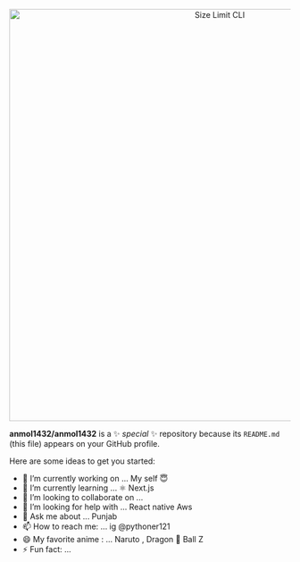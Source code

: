 <p align="center">
  <img src="https://media4.giphy.com/media/LHZyixOnHwDDy/giphy.gif?cid=ecf05e47p1v853bomycn0t8jaw8hfok0z52wmp32lse0tkg9&rid=giphy.gif&ct=g" alt="Size Limit CLI" width="738">
</p>


**anmol1432/anmol1432** is a ✨ _special_ ✨ repository because its `README.md` (this file) appears on your GitHub profile.

Here are some ideas to get you started:

- 🔭 I’m currently working on ... My self 😇
- 🌱 I’m currently learning ... ⚛️ Next.js
- 👯 I’m looking to collaborate on ...
- 🤔 I’m looking for help with ... React native Aws 
- 💬 Ask me about ... Punjab
- 📫 How to reach me: ... ig @pythoner121
- 😄 My favorite anime : ... Naruto , Dragon 🐲 Ball Z
- ⚡ Fun fact: ... 

